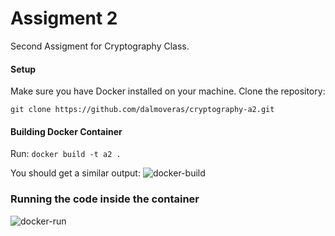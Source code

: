 # Assigment 2
Second Assigment for Cryptography Class.

#### Setup
Make sure you have Docker installed on your machine.
Clone the repository:

```git clone https://github.com/dalmoveras/cryptography-a2.git```

#### Building Docker Container
Run: `docker build -t a2 .`

You should get a similar output:
![docker-build](https://github.com/dalmoveras/cryptography-a2/assets/125914597/788c76af-8897-49f1-b202-4b65e41b624c)

### Running the code inside the container
![docker-run](https://github.com/dalmoveras/cryptography-a2/assets/125914597/3579f6f6-7764-4b6e-9f76-3d0064a1b676)
